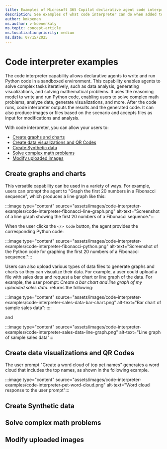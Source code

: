 ```yaml
---
title: Examples of Microsoft 365 Copilot declarative agent code interpreter capabilities.
description: See examples of what code interpreter can do when added to your Copilot declarative agents.
author: kmkoenen
ms.author: v-koenenkaty
ms.topic: concept-article
ms.localizationpriority: medium
ms.date: 07/15/2025
---
```


# Code interpreter examples

The code interpreter capability allows declarative agents to write and run Python code in a sandboxed environment. This capability enables agents to solve complex tasks iteratively, such as data analysis, generating visualizations, and solving mathematical problems. It uses the reasoning model to write and run Python code, enabling users to solve complex math problems, analyze data, generate visualizations, and more. After the code runs, code interpreter outputs the results and the generated code. It can also produce images or files based on the scenario and accepts files as input for modifications and analysis.

With code interpreter, you can allow your users to:

- [Create graphs and charts](#create-graphs-and-charts)
- [Create data visualizations and QR Codes](#create-data-visualizations-and-qr-codes)
- [Create Synthetic data](#create-synthetic-data)
- [Solve complex math problems](#solve-complex-math-problems)
- [Modify uploaded images](#modify-uploaded-images)

## Create graphs and charts

This versatile capability can be used in a variety of ways. For example, users can prompt the agent to "Graph the first 20 numbers in a Fibonacci sequence", which produces a line graph like this:

:::image type="content" source="assets/images/code-interpreter-examples/code-interpreter-fibonacci-line-graph.png" alt-text="Screenshot of a line graph showing the first 20 numbers of a Fibonacci sequence.":::

When the user clicks the `</> Code` button, the agent provides the corresponding Python code:

:::image type="content" source="assets/images/code-interpreter-examples/code-interpreter-fibonacci-python.png" alt-text="Screenshot of the Python code for graphing the first 20 numbers of a Fibonacci sequence.":::

Users can also upload various types of data files to generate graphs and charts so they can visualize their data. For example, a user could upload a file with sales data and request a bar chart or line graph of the data. For example, the user prompt: *Create a bar chart and line graph of my uploaded sales data.* returns the following:

:::image type="content" source="assets/images/code-interpreter-examples/code-interpreter-sales-data-bar-chart.png" alt-text="Bar chart of sample sales data"::::::

and

:::image type="content" source="assets/images/code-interpreter-examples/code-interpreter-sales-data-line-graph.png" alt-text="Line graph of sample sales data":::

## Create data visualizations and QR Codes

The user prompt "Create a word cloud of top pet names" generates a word cloud that includes the top names, as shown in the following example.

:::image type="content" source="assets/images/code-interpreter-examples/code-interpreter-pet-word-cloud.png" alt-text="Word cloud response to the user prompt":::

## Create Synthetic data



## Solve complex math problems


## Modify uploaded images